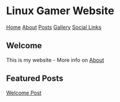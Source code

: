 # Linux Gamer Website
[Home](index.md)  [About](about.md)  [Posts](posts.md)  [Gallery](gallery.md)  [Social Links](socials.md)
## Welcome
This is my website - More info on [About](about.md)


## Featured Posts
[Welcome Post](/content/posts/welcome-post.md)